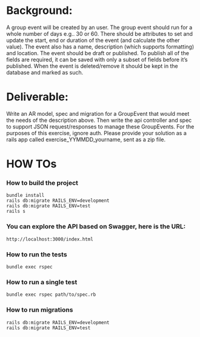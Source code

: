 # Background:

A group event will be created by an user. The group event should run for a whole number of days e.g.. 30 or 60. There should be attributes to set and update the start, end or duration of the event (and calculate the other value). The event also has a name, description (which supports formatting) and location. The event should be draft or published. To publish all of the fields are required, it can be saved with only a subset of fields before it’s published. When the event is deleted/remove it should be kept in the database and marked as such.

# Deliverable:

Write an AR model, spec and migration for a GroupEvent that would meet the needs of the description above. Then write the api controller and spec to support JSON request/responses to manage these GroupEvents. For the purposes of this exercise, ignore auth. Please provide your solution as a rails app called exercise_YYMMDD_yourname, sent as a zip file.

# HOW TOs

### How to build the project
```
bundle install
rails db:migrate RAILS_ENV=development
rails db:migrate RAILS_ENV=test
rails s
```

### You can explore the API based on Swagger, here is the URL:
```
http://localhost:3000/index.html
```

### How to run the tests
```
bundle exec rspec
```

### How to run a single test
```
bundle exec rspec path/to/spec.rb
```

### How to run migrations
```
rails db:migrate RAILS_ENV=development
rails db:migrate RAILS_ENV=test
```
